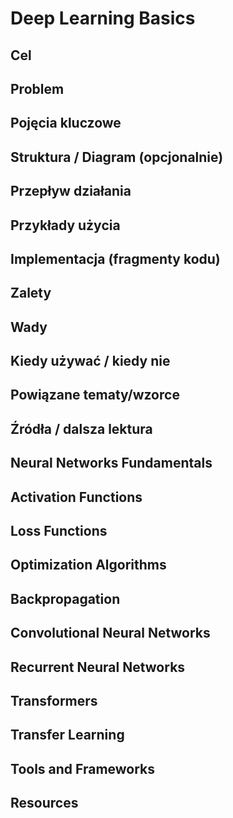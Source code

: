 # Deep Learning Basics

## Cel

## Problem

## Pojęcia kluczowe

## Struktura / Diagram (opcjonalnie)

## Przepływ działania

## Przykłady użycia

## Implementacja (fragmenty kodu)

## Zalety

## Wady

## Kiedy używać / kiedy nie

## Powiązane tematy/wzorce

## Źródła / dalsza lektura


## Neural Networks Fundamentals

## Activation Functions

## Loss Functions

## Optimization Algorithms

## Backpropagation

## Convolutional Neural Networks

## Recurrent Neural Networks

## Transformers

## Transfer Learning

## Tools and Frameworks

## Resources
